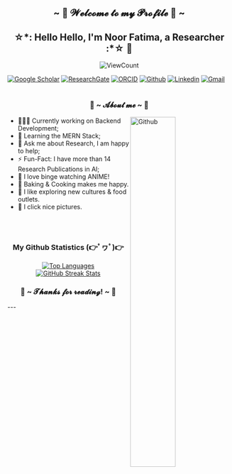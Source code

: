<h2 align="center">~ 💖 𝓦𝓮𝓵𝓬𝓸𝓶𝓮 𝓽𝓸 𝓶𝔂 𝓟𝓻𝓸𝓯𝓲𝓵𝓮 💖 ~</h2>
<h2 align="center">☆*: Hello Hello, I'm Noor Fatima, a Researcher :*☆ 🚀</h2>
<div align="center"><p align="center">
  <img alt="ViewCount" src="https://views.whatilearened.today/views/github/thenoorfatima/thenoorfatima.svg" />
</p></div>

[![Google Scholar](https://img.shields.io/badge/-Scholar-yellow?style=flat&logo=Google&logoColor=white)](https://scholar.google.com/citations?user=8A0IAUUAAAAJ&hl=en)
[![ResearchGate](https://img.shields.io/badge/-ResearchGate-darkblue?style=flat&logo=&logoColor=white)](https://www.researchgate.net/profile/Noor-Fatima-26)
[![ORCID](https://img.shields.io/badge/-ORCID-green?style=flat&logo=&logoColor=white)](https://orcid.org/0000-0002-9245-7352)
[![Github](https://img.shields.io/badge/-Github-000?style=flat&logo=Github&logoColor=white)](https://github.com/thenoorfatima)
[![Linkedin](https://img.shields.io/badge/-LinkedIn-blue?style=flat&logo=Linkedin&logoColor=white)](https://www.linkedin.com/in/thenoorfatima/)
[![Gmail](https://img.shields.io/badge/-Gmail-c14438?style=flat&logo=Gmail&logoColor=white)](mailto:noor14fatima@gmail.com)
&nbsp;<br><br>

<h3 align="center"> 🦊 ~ 𝓐𝓫𝓸𝓾𝓽 𝓶𝓮 ~ 🦊 </h3>
<img width="45%" align="right" alt="Github" src="https://i.pinimg.com/originals/8d/4b/77/8d4b77c44b7a68c0fd609411e2c0ec3c.gif" align="right" />

- 👨🏽‍💻 Currently working on Backend Development;
- 🌱 Learning the MERN Stack;
- 💬 Ask me about Research, I am happy to help;
- ⚡️ Fun-Fact: I have more than 14 Research Publications in AI;
- 🎈 I love binge watching ANIME!
- 🍰 Baking & Cooking makes me happy.
- 🍔 I like exploring new cultures & food outlets.
- 📸 I click nice pictures.
  
&nbsp; <br><br>
<div align="center">
  <h3> My Github Statistics  (👉ﾟヮﾟ)👉</h3>
  <div>
    <a href="https://github.com/thenoorfatima">
      <img src="https://github-readme-stats.vercel.app/api/top-langs/?username=thenoorfatima&layout=compact&theme=dark" alt="Top Languages">
    </a>
  </div>
  <div>
    <a href="https://github.com/thenoorfatima">
      <img src="https://streak-stats.demolab.com/?user=thenoorfatima&theme=dark&date_format=n%2Fj%5B%2FY%5D" alt="GitHub Streak Stats">
    </a>
  </div>
</div>
<h3 align="center">💖 ~ 𝓣𝓱𝓪𝓷𝓴𝓼 𝓯𝓸𝓻 𝓻𝓮𝓪𝓭𝓲𝓷𝓰! ~ 💖</h3>
---
